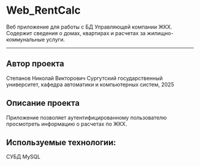 # Web_RentCalc
Веб приложение для работы с БД Управляющей компании ЖКХ. Содержит сведения о домах, квартирах и расчетах за жилищно-коммунальные услуги.
***
## Автор проекта
Степанов Николай Викторович
Сургутский государственный университет, кафедра автоматики и компьютерных систем, 2025
## Описание проекта
Приложение позволяет аутентифицированному пользователю просмотреть информацию о расчетах по ЖКХ.
## Используемые технологии:
СУБД MySQL

